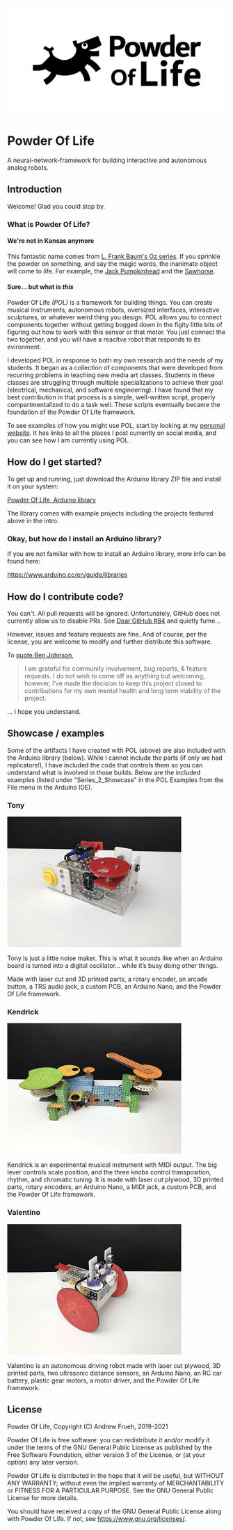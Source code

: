 ![Powder Of Life logo](Documentation/Git_repo_card_PowderOfLife.png)

# Powder Of Life

A neural-network-framework for building interactive and autonomous analog robots.

## Introduction

Welcome! Glad you could stop by.

### What is Powder Of Life?

#### We're not in Kansas anymore

This fantastic name comes from [L. Frank Baum's Oz series](https://en.wikipedia.org/wiki/The_Marvelous_Land_of_Oz). If you sprinkle the powder on something, and say the magic words, the inanimate object will come to life. For example, the [Jack Pumpkinhead](https://en.wikipedia.org/wiki/Jack_Pumpkinhead) and the [Sawhorse](https://en.wikipedia.org/wiki/List_of_Oz_characters_(created_by_Baum)#Sawhorse).

#### Sure... but what is *this*

Powder Of Life *(POL)* is a framework for building things. You can create musical instruments, autonomous robots, oversized interfaces, interactive sculptures, or whatever weird thing you design. POL allows you to connect components together without getting bogged down in the figity little bits of figuring out how to work with this sensor or that motor. You just connect the two together, and you will have a reacitve robot that responds to its evironment. 

I developed POL in response to both my own research and the needs of my students. It began as a collection of components that were developed from recurring problems in teaching new media art classes. Students in these classes are struggling through multiple specializations to achieve their goal (electrical, mechanical, and software engineering). I have found that my best contribution in that process is a simple, well-written script, properly compartmentalized to do a task well. These scripts eventually became the foundation of the Powder Of Life framework.

To see examples of how you might use POL, start by looking at my [personal website](https://andrewfrueh.com). It has links to all the places I post currently on social media, and you can see how I am currently using POL.


## How do I get started?

To get up and running, just download the Arduino library ZIP file and install it on your system:

[Powder Of Life, Arduino library](Arduino/PowderOfLife.zip)

The library comes with example projects including the projects featured above in the intro.

### Okay, but how do I install an Arduino library?

If you are not familiar with how to install an Arduino library, more info can be found here:

https://www.arduino.cc/en/guide/libraries

## How do I contribute code?

You can't. All pull requests will be ignored. Unfortunately, GitHub does not currently allow us to disable PRs. See [Dear GitHub #84](https://github.com/dear-github/dear-github/issues/84) and quietly fume...

However, issues and feature requests are fine. And of course, per the license, you are welcome to modify and further distribute this software.

To [quote Ben Johnson](https://changelog.com/news/open-source-but-closed-to-contributions-jGyl), 
>I am grateful for community involvement, bug reports, & feature requests. I do not wish to come off as anything but welcoming, however, I’ve made the decision to keep this project closed to contributions for my own mental health and long term viability of the project.

... I hope you understand.

## Showcase / examples

Some of the artifacts I have created with POL (above) are also included with the Arduino library (below). While I cannot include the parts (if only we had replicators!), I have included the code that controls them so you can understand what is involved in those builds. Below are the included examples (listed under "Series_2_Showcase" in the POL Examples from the File menu in the Arduino IDE).

### Tony

![Tony - made with Powder Of Life](Documentation/IMG_0477_400px.jpg) 

Tony Is just a little noise maker. This is what it sounds like when an Arduino board is turned into a digital oscillator… while it’s busy doing other things. 

Made with laser cut and 3D printed parts, a rotary encoder, an arcade button, a TRS audio jack, a custom PCB, an Arduino Nano, and the Powder Of Life framework.


### Kendrick

![Kendrick - made with Powder Of Life](Documentation/IMG_0468_400px.jpg)

Kendrick is an experimental musical instrument with MIDI output. The big lever controls scale position, and the three knobs control transposition, rhythm, and chromatic tuning. It is made with laser cut plywood, 3D printed parts, rotary encoders, an Arduino Nano, a MIDI jack, a custom PCB, and the Powder Of Life framework.

### Valentino

![Valentino - made with Powder Of Life](Documentation/IMG_0474_400px.jpg)

Valentino is an autonomous driving robot made with laser cut plywood, 3D printed parts, two ultrasonic distance sensors, an Arduino Nano, an RC car battery, plastic gear motors, a motor driver, and the Powder Of Life framework.


## License

Powder Of Life, Copyright (C) Andrew Frueh, 2019-2021

Powder Of Life is free software: you can redistribute it and/or modify it under the terms of the
GNU General Public License as published by the Free Software Foundation, either version 3 of the
License, or (at your option) any later version.

Powder Of Life is distributed in the hope that it will be useful, but WITHOUT ANY WARRANTY;
without even the implied warranty of MERCHANTABILITY or FITNESS FOR A PARTICULAR PURPOSE.
See the GNU General Public License for more details.

You should have received a copy of the GNU General Public License along with Powder Of Life.
If not, see <https://www.gnu.org/licenses/>.


